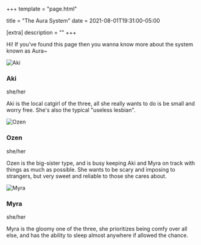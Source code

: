 +++
template = "page.html"

title = "The Aura System"
date = 2021-08-01T19:31:00-05:00

[extra]
description = ""
+++

Hi! If you've found this page then you wanna know more about the system known as Aura~

<div class="system-member">
	<img src="/img/system/aki.png" alt="Aki">
	<div class="desc">
		<h3>Aki</h3>
		<span class="pronouns">she/her</span>
		<p>Aki is the local catgirl of the three, all she really wants to do is be small and worry free. She's also the typical "useless lesbian".</p>
	</div>
</div>

<div class="system-member">
	<img src="/img/system/ozen.png" alt="Ozen">
	<div class="desc">
		<h3>Ozen</h3>
		<span class="pronouns">she/her</span>
		<p>Ozen is the big-sister type, and is busy keeping Aki and Myra on track with things as much as possible. She wants to be scary and imposing to strangers, but very sweet and reliable to those she cares about.</p>
	</div>
</div>

<div class="system-member">
	<img src="/img/system/myra.png" alt="Myra">
	<div class="desc">
		<h3>Myra</h3>
		<span class="pronouns">she/her</span>
		<p>Myra is the gloomy one of the three, she prioritizes being comfy over all else, and has the ability to sleep almost anywhere if allowed the chance.</p>
	</div>
</div>

